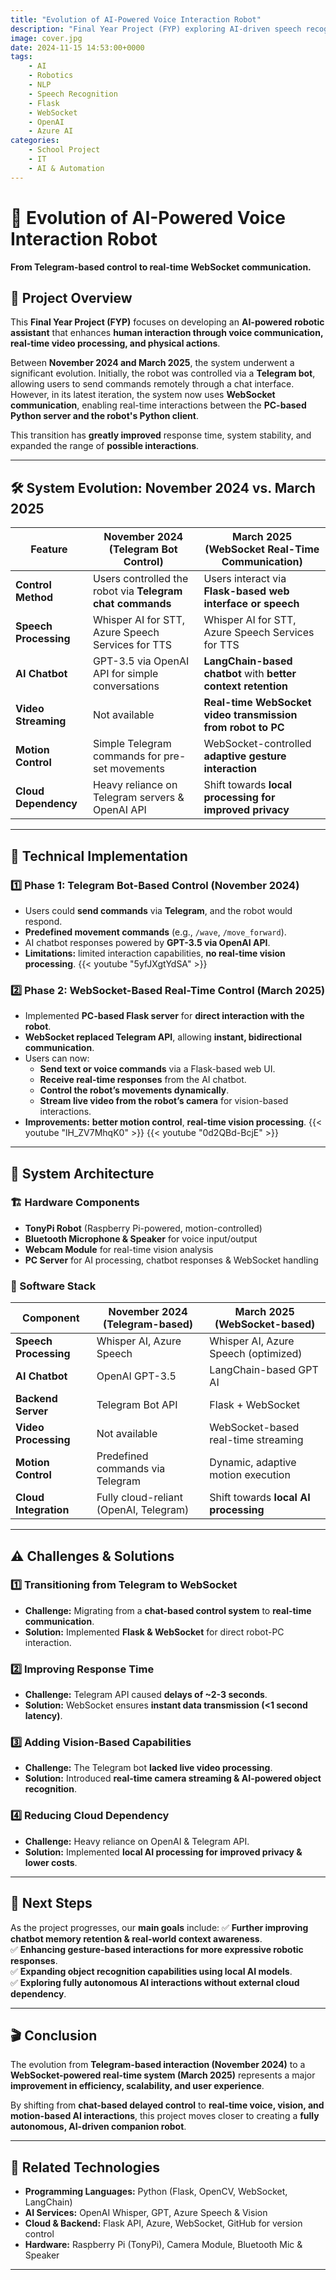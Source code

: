 ```yaml
---
title: "Evolution of AI-Powered Voice Interaction Robot"
description: "Final Year Project (FYP) exploring AI-driven speech recognition, real-time video analysis, and interactive robotics."
image: cover.jpg
date: 2024-11-15 14:53:00+0000
tags: 
    - AI
    - Robotics
    - NLP
    - Speech Recognition
    - Flask
    - WebSocket
    - OpenAI
    - Azure AI
categories:
    - School Project
    - IT
    - AI & Automation
---
```


# 🤖 Evolution of AI-Powered Voice Interaction Robot  
**From Telegram-based control to real-time WebSocket communication.**  

## **📌 Project Overview**  
This **Final Year Project (FYP)** focuses on developing an **AI-powered robotic assistant** that enhances **human interaction through voice communication, real-time video processing, and physical actions**.  

Between **November 2024 and March 2025**, the system underwent a significant evolution. Initially, the robot was controlled via a **Telegram bot**, allowing users to send commands remotely through a chat interface. However, in its latest iteration, the system now uses **WebSocket communication**, enabling real-time interactions between the **PC-based Python server and the robot's Python client**.

This transition has **greatly improved** response time, system stability, and expanded the range of **possible interactions**.

---

## **🛠️ System Evolution: November 2024 vs. March 2025**
| **Feature** | **November 2024 (Telegram Bot Control)** | **March 2025 (WebSocket Real-Time Communication)** |
|------------|-----------------------------------|-----------------------------------|
| **Control Method** | Users controlled the robot via **Telegram chat commands** | Users interact via **Flask-based web interface or speech** |
| **Speech Processing** | Whisper AI for STT, Azure Speech Services for TTS | Whisper AI for STT, Azure Speech Services for TTS |
| **AI Chatbot** | GPT-3.5 via OpenAI API for simple conversations | **LangChain-based chatbot** with **better context retention** |
| **Video Streaming** | Not available | **Real-time WebSocket video transmission from robot to PC** |
| **Motion Control** | Simple Telegram commands for pre-set movements | WebSocket-controlled **adaptive gesture interaction** |
| **Cloud Dependency** | Heavy reliance on Telegram servers & OpenAI API | Shift towards **local processing for improved privacy** |

---

## **🔹 Technical Implementation**
### **1️⃣ Phase 1: Telegram Bot-Based Control (November 2024)**
- Users could **send commands** via **Telegram**, and the robot would respond.
- **Predefined movement commands** (e.g., `/wave`, `/move_forward`).
- AI chatbot responses powered by **GPT-3.5 via OpenAI API**.
- **Limitations:** limited interaction capabilities, **no real-time vision processing**.
{{< youtube "5yfJXgtYdSA" >}}


### **2️⃣ Phase 2: WebSocket-Based Real-Time Control (March 2025)**
- Implemented **PC-based Flask server** for **direct interaction with the robot**.
- **WebSocket replaced Telegram API**, allowing **instant, bidirectional communication**.
- Users can now:
  - **Send text or voice commands** via a Flask-based web UI.
  - **Receive real-time responses** from the AI chatbot.
  - **Control the robot’s movements dynamically**.
  - **Stream live video from the robot’s camera** for vision-based interactions.
- **Improvements:** **better motion control**, **real-time vision processing**.
{{< youtube "lH_ZV7MhqK0" >}}
{{< youtube "0d2QBd-BcjE" >}}
---

## **🔧 System Architecture**
### **🏗️ Hardware Components**
- **TonyPi Robot** (Raspberry Pi-powered, motion-controlled)
- **Bluetooth Microphone & Speaker** for voice input/output
- **Webcam Module** for real-time vision analysis
- **PC Server** for AI processing, chatbot responses & WebSocket handling

### **🔌 Software Stack**
| **Component** | **November 2024 (Telegram-based)** | **March 2025 (WebSocket-based)** |
|--------------|---------------------------|---------------------------|
| **Speech Processing** | Whisper AI, Azure Speech | Whisper AI, Azure Speech (optimized) |
| **AI Chatbot** | OpenAI GPT-3.5 | LangChain-based GPT AI |
| **Backend Server** | Telegram Bot API | Flask + WebSocket |
| **Video Processing** | Not available | WebSocket-based real-time streaming |
| **Motion Control** | Predefined commands via Telegram | Dynamic, adaptive motion execution |
| **Cloud Integration** | Fully cloud-reliant (OpenAI, Telegram) | Shift towards **local AI processing** |

---

## **⚠️ Challenges & Solutions**
### **1️⃣ Transitioning from Telegram to WebSocket**
- **Challenge:** Migrating from a **chat-based control system** to **real-time communication**.
- **Solution:** Implemented **Flask & WebSocket** for direct robot-PC interaction.

### **2️⃣ Improving Response Time**
- **Challenge:** Telegram API caused **delays of ~2-3 seconds**.
- **Solution:** WebSocket ensures **instant data transmission (<1 second latency)**.

### **3️⃣ Adding Vision-Based Capabilities**
- **Challenge:** The Telegram bot **lacked live video processing**.
- **Solution:** Introduced **real-time camera streaming & AI-powered object recognition**.

### **4️⃣ Reducing Cloud Dependency**
- **Challenge:** Heavy reliance on OpenAI & Telegram API.
- **Solution:** Implemented **local AI processing for improved privacy & lower costs**.

---

## **🚀 Next Steps**
As the project progresses, our **main goals** include:
✅ **Further improving chatbot memory retention & real-world context awareness**.  
✅ **Enhancing gesture-based interactions for more expressive robotic responses**.  
✅ **Expanding object recognition capabilities using local AI models**.  
✅ **Exploring fully autonomous AI interactions without external cloud dependency**.  

---

## **🎬 Conclusion**
The evolution from **Telegram-based interaction (November 2024)** to a **WebSocket-powered real-time system (March 2025)** represents a major **improvement in efficiency, scalability, and user experience**.  

By shifting from **chat-based delayed control** to **real-time voice, vision, and motion-based AI interactions**, this project moves closer to creating a **fully autonomous, AI-driven companion robot**.

---

## **🔗 Related Technologies**
- **Programming Languages:** Python (Flask, OpenCV, WebSocket, LangChain)
- **AI Services:** OpenAI Whisper, GPT, Azure Speech & Vision
- **Cloud & Backend:** Flask API, Azure, WebSocket, GitHub for version control
- **Hardware:** Raspberry Pi (TonyPi), Camera Module, Bluetooth Mic & Speaker

---
